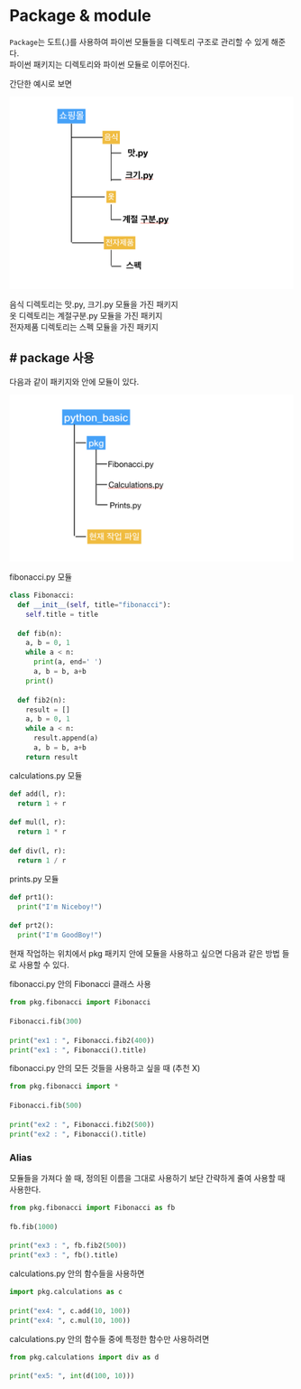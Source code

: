 # Package & module
`Package`는 도트(.)를 사용하여 파이썬 모듈들을 디렉토리 구조로 관리할 수 있게 해준다.   
파이썬 패키지는 디렉토리와 파이썬 모듈로 이루어진다.

간단한 예시로 보면 

<img src="../image/module_re.png">

음식 디렉토리는 맛.py, 크기.py 모듈을 가진 패키지  
옷 디렉토리는 계절구분.py 모듈을 가진 패키지  
전자제품 디렉토리는 스펙 모듈을 가진 패키지



## # package 사용
다음과 같이 패키지와 안에 모듈이 있다. 

<img src="../image/module.png">

fibonacci.py 모듈 
```py
class Fibonacci:
  def __init__(self, title="fibonacci"):
    self.title = title

  def fib(n):
    a, b = 0, 1
    while a < n:
      print(a, end=' ')
      a, b = b, a+b
    print()

  def fib2(n):
    result = []
    a, b = 0, 1
    while a < n:
      result.append(a)
      a, b = b, a+b
    return result
```

calculations.py 모듈
```py
def add(l, r):
  return 1 + r

def mul(l, r):
  return 1 * r

def div(l, r):
  return 1 / r
```

prints.py 모듈
```py
def prt1():
  print("I'm Niceboy!")

def prt2():
  print("I'm GoodBoy!")
```

현재 작업하는 위치에서 pkg 패키지 안에 모듈을 사용하고 싶으면 다음과 같은 방법 들로 사용할 수 있다.

fibonacci.py 안의 Fibonacci 클래스 사용

```py
from pkg.fibonacci import Fibonacci

Fibonacci.fib(300)

print("ex1 : ", Fibonacci.fib2(400))
print("ex1 : ", Fibonacci().title)
```

fibonacci.py 안의 모든 것들을 사용하고 싶을 때 (추천 X)
```py
from pkg.fibonacci import *

Fibonacci.fib(500)

print("ex2 : ", Fibonacci.fib2(500))
print("ex2 : ", Fibonacci().title)
```

### **Alias**
모듈들을 가져다 쓸 때, 정의된 이름을 그대로 사용하기 보단 간략하게 줄여 사용할 때 사용한다.

```py
from pkg.fibonacci import Fibonacci as fb

fb.fib(1000)

print("ex3 : ", fb.fib2(500))
print("ex3 : ", fb().title)
```

calculations.py 안의 함수들을 사용하면

```py
import pkg.calculations as c

print("ex4: ", c.add(10, 100))
print("ex4: ", c.mul(10, 100))
```

calculations.py 안의 함수들 중에 특정한 함수만 사용하려면

```py
from pkg.calculations import div as d

print("ex5: ", int(d(100, 10)))
```


